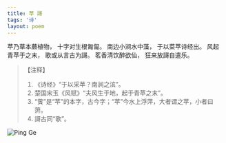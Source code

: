 ```yaml
---
title: 苹 謌
tags: '诗'
layout: poem
---
```


苹乃草本蕨植物， 十字对生根匍匐。
南边小涧水中藻， 于以菜苹诗经出。
风起青苹于之末， 歌或从言古为謌。
茗香清饮醉欲仙， 狂来放謌自遣乐。

<blockquote class="text-left inline-block">
【注释】
<ol>
<li>《诗经》“于以采苹？南涧之滨”。</li>

<li>楚国宋玉《风赋》“夫风生于地，起于青苹之末”。</li>

<li>“薲”是“苹”的本字，古今字；“苹”今水上浮萍，大者谓之苹，小者曰蓱。</li>

<li>謌古同“歌”。</li>
</ol>
</blockquote>

![Ping Ge](poems/ping-ge.jpg)
